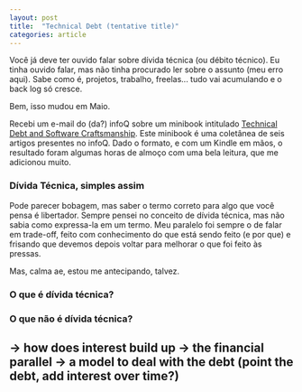 ```yaml
---
layout: post
title:  "Technical Debt (tentative title)"
categories: article
---
```


Você já deve ter ouvido falar sobre dívida técnica (ou débito técnico). Eu tinha ouvido falar, mas não tinha procurado ler sobre o assunto (meu erro aqui). Sabe como é, projetos, trabalho, freelas... tudo vai acumulando e o back log só cresce.

Bem, isso mudou em Maio.

Recebi um e-mail do (da?) infoQ sobre um minibook intitulado [Technical Debt and Software Craftsmanship][1]. Este minibook é uma coletânea de seis artigos presentes no infoQ. Dado o formato, e com um Kindle em mãos, o resultado foram algumas horas de almoço com uma bela leitura, que me adicionou muito.

### Dívida Técnica, simples assim

Pode parecer bobagem, mas saber o termo correto para algo que você pensa é libertador. Sempre pensei no conceito de dívida técnica, mas não sabia como expressa-la em um termo. Meu paralelo foi sempre o de falar em trade-off, feito com conhecimento do que está sendo feito (e por que) e frisando que devemos depois voltar para melhorar o que foi feito às pressas.

Mas, calma ae, estou me antecipando, talvez.

### O que é dívida técnica?



### O que não é dívida técnica?


-> how does interest build up
-> the financial parallel
-> a model to deal with the debt (point the debt, add interest over time?)
---
[1]:http://www.infoq.com/minibooks/emag-technical-debt
